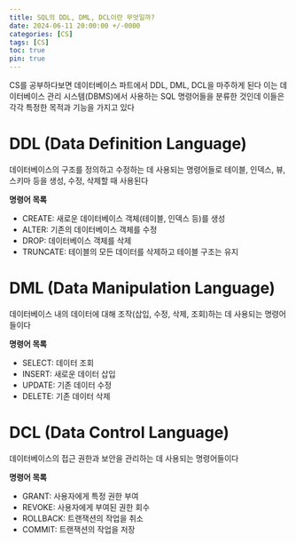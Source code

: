 ```yaml
---
title: SQL의 DDL, DML, DCL이란 무엇일까?
date: 2024-06-11 20:00:00 +/-0000
categories: [CS]
tags: [CS]
toc: true
pin: true
---
```


CS를 공부하다보면 데이터베이스 파트에서 DDL, DML, DCL을 마주하게 된다 이는 데이터베이스 관리 시스템(DBMS)에서 사용하는 SQL 명령어들을 분류한 것인데 이들은 각각 특정한 목적과 기능을 가지고 있다

# DDL (Data Definition Language)

데이터베이스의 구조를 정의하고 수정하는 데 사용되는 명령어들로 테이블, 인덱스, 뷰, 스키마 등을 생성, 수정, 삭제할 때 사용된다

**명령어 목록**

* CREATE: 새로운 데이터베이스 객체(테이블, 인덱스 등)를 생성
* ALTER: 기존의 데이터베이스 객체를 수정
* DROP: 데이터베이스 객체를 삭제
* TRUNCATE: 테이블의 모든 데이터를 삭제하고 테이블 구조는 유지

# DML (Data Manipulation Language)

데이터베이스 내의 데이터에 대해 조작(삽입, 수정, 삭제, 조회)하는 데 사용되는 명령어들이다

**명령어 목록**

* SELECT: 데이터 조회
* INSERT: 새로운 데이터 삽입
* UPDATE: 기존 데이터 수정
* DELETE: 기존 데이터 삭제

# DCL (Data Control Language)

데이터베이스의 접근 권한과 보안을 관리하는 데 사용되는 명령어들이다

**명령어 목록**

* GRANT: 사용자에게 특정 권한 부여
* REVOKE: 사용자에게 부여된 권한 회수
* ROLLBACK: 트랜잭션의 작업을 취소
* COMMIT: 트랜잭션의 작업을 저장

